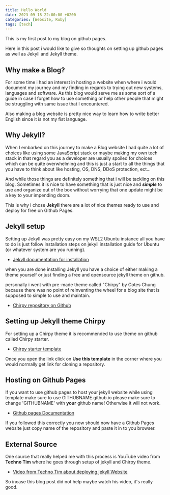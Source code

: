 ```yaml
---
title: Hello World
date: 2023-09-18 22:00:00 +0200
categories: [Website, Ruby]
tags: [tech]
---
```


This is my first post to my blog on github pages.

Here in this post i would like to give so thoughts on setting up github pages as well as Jekyll and Jekyll theme.

## Why make a Blog?

For some time i had an interest in hosting a website when where i would document my journey and my finding in regards to trying out new systems, languages and software. As this blog would serve me as some sort of a guide in case I forget how to use something or help other people that might be struggling with same issue that I encountered.

Also making a blog website is pretty nice way to learn how to write better English since it is not my fist language.

## Why Jekyll?

When I embarked on this journey to make a Blog website I had quite a lot of choices like using some JavaScript stack or maybe making my own tech stack in that regard you as a developer are usually spoiled for choices which can be quite overwhelming and this is just a start to all the things that you have to think about like hosting, OS, DNS, DDoS protection, ect...

And while those things are definitely something that i will be tackling on this blog.
Sometimes it is nice to have something that is just nice and ***simple*** to use and organize out of the box without worrying that one update might be a key to your impending doom.

This is why i chose **Jekyll** there are a lot of nice themes ready to use and deploy for free on Github Pages.

## Jekyll setup

Setting up Jekyll was pretty easy on my WSL2 Ubuntu instance all you have to do is just follow installation steps on jekyll installation guide for Ubuntu (or whatever system are you running).

* [Jekyll documentation for installation](https://jekyllrb.com/docs/installation/)

when you are done installing Jekyll you have a choice of either making a theme yourself or just finding a free and opensource jekyll theme on github.

personally i went with pre-made theme called "Chirpy" by Cotes Chung because there was no point of reinventing the wheel for a blog site that is supposed to simple to use and maintain.

* [Chirpy repository on Github](https://github.com/cotes2020/jekyll-theme-chirpy)

## Setting up Jekyll theme Chirpy

For setting up a Chirpy theme it is recommended to use theme on github called Chirpy starter.

* [Chirpy starter template](https://github.com/cotes2020/chirpy-starter)

Once you open the link click on **Use this template** in the corner where you would normally get link for cloning a repository.

## Hosting on Github Pages

If you want to use github pages to host your jekyll website while using template make sure to use GITHUBNAME.github.io please make sure to change 'GITHUBNAME' with **your** github name! Otherwise it will not work.

* [Github pages Documentation](https://docs.github.com/en/pages/getting-started-with-github-pages/creating-a-github-pages-site)

If you followed this correctly you now should now have a Github Pages website just copy name of the repository and paste it in to you browser.

## External Source

One source that really helped me with this process is YouTube video from **Techno Tim** where he goes through setup of jekyll and Chirpy theme.

* [Video from Techno Tim about deploying jekyll Website](https://www.youtube.com/watch?v=F8iOU1ci19Q)

So incase this blog post did not help maybe watch his video, it's really good.
